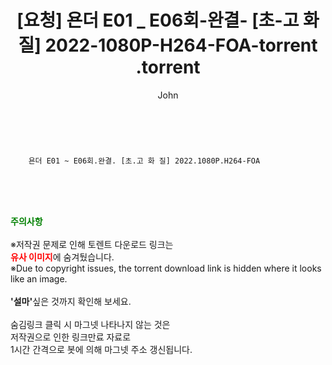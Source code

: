 ﻿---
layout: post
title:  "                   [요청] 욘더 E01 _ E06회-완결- [초-고 화 질] 2022-1080P-H264-FOA-torrent                .torrent"
author: John
categories: [ 드라마 ]
tags: [  ]
image:  
description: "                   [요청] 욘더 E01 _ E06회-완결- [초-고 화 질] 2022-1080P-H264-FOA-torrent                 torrent 정보 공유"
toc: true
toc_sticky: true
---

<br>

        욘더 E01 ~ E06회.완결. [초.고 화 질] 2022.1080P.H264-FOA    
    
<br><br><br>
<p data-ke-size="size16"><b><span style="color: green;">주의사항</span></b><br /><br />※저작권 문제로 인해 토렌트 다운로드 링크는<br /><b><span style="color: red;">유사 이미지</span></b>에 숨겨뒀습니다.<br />※Due to copyright issues, the torrent download link is hidden where it looks like an image.<br /><br /><b>'설마'</b>싶은 것까지 확인해 보세요.<br /><br />숨김링크 클릭 시 마그넷 나타나지 않는 것은<br />저작권으로 인한 링크만료 자료로<br />1시간 간격으로 봇에 의해 마그넷 주소 갱신됩니다.</p>
